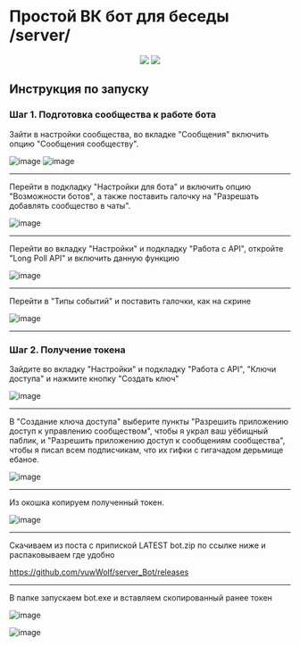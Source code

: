 # Простой ВК бот для беседы /server/

<p align="center">
  <img src="https://img.shields.io/badge/version-0.2-green">
  
  <img src="https://img.shields.io/badge/for-VK-blue">
</p>
  
## Инструкция по запуску
### Шаг 1. Подготовка сообщества к работе бота
Зайти в настройки сообщества, во вкладке "Сообщения" включить опцию "Сообщения сообществу".

![image](https://user-images.githubusercontent.com/63950114/207946750-9d76be00-5686-4517-ab5c-4faf5b986dec.png)
![image](https://user-images.githubusercontent.com/63950114/207947497-dabb401e-5f8e-44bf-80ce-612a26af0c89.png)
____
Перейти в подкладку "Настройки для бота" и включить опцию "Возможности ботов", а также поставить галочку на "Разрешать добавлять сообщество в чаты".

![image](https://user-images.githubusercontent.com/63950114/207947896-32ac52b7-bd86-4c68-a22d-7fdd7a4a509d.png)
____
Перейти во вкладку "Настройки" и подкладку "Работа с API", откройте "Long Poll API" и включить данную функцию

![image](https://user-images.githubusercontent.com/63950114/207948967-2cd817b1-bc77-4268-ac0d-a559f5450e8f.png)
____
Перейти в "Типы событий" и поставить галочки, как на скрине

![image](https://user-images.githubusercontent.com/63950114/207948591-a7b346c4-ffc8-4a9b-9cb7-d29802d8b3d7.png)
____
### Шаг 2. Получение токена
Зайдите во вкладку "Настройки" и подкладку "Работа c API", "Ключи доступа" и нажмите кнопку "Создать ключ"

![image](https://user-images.githubusercontent.com/63950114/207949676-5cd1d957-0a64-472d-a128-60b609f810d2.png)
____
В "Создание ключа доступа" выберите пункты "Разрешить приложению доступ к управлению сообществом", чтобы я украл ваш уёбищный паблик, и "Разрешить приложению доступ к сообщениям сообщества", чтобы я писал всем подписчикам, что их гифки с гигачадом дерьмище ебаное.

![image](https://user-images.githubusercontent.com/63950114/207950078-18247bb2-2987-46bc-9b1a-a4eda5b42aa0.png)
____
Из окошка копируем полученный токен.

![image](https://user-images.githubusercontent.com/63950114/207950467-241a77d6-4a8e-417e-b194-bf016f9bb1f5.png)
____
Скачиваем из поста с припиской LATEST bot.zip по ссылке ниже и распаковываем где удобно

https://github.com/vuwWolf/server_Bot/releases
____
В папке запускаем bot.exe и вставляем скопированный ранее токен

![image](https://user-images.githubusercontent.com/63950114/207954449-e036307d-7a74-4052-8765-6ef7b3507bca.png)

![image](https://user-images.githubusercontent.com/63950114/207954513-896f8096-8d6d-47d2-9db5-61f860db96d9.png)

